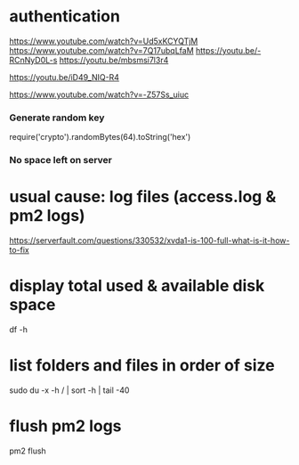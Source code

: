 # authentication

https://www.youtube.com/watch?v=Ud5xKCYQTjM
https://www.youtube.com/watch?v=7Q17ubqLfaM
https://youtu.be/-RCnNyD0L-s
https://youtu.be/mbsmsi7l3r4

https://youtu.be/iD49_NIQ-R4

https://www.youtube.com/watch?v=-Z57Ss_uiuc

### Generate random key

require('crypto').randomBytes(64).toString('hex')

### No space left on server

# usual cause: log files (access.log & pm2 logs)

https://serverfault.com/questions/330532/xvda1-is-100-full-what-is-it-how-to-fix

# display total used & available disk space

df -h

# list folders and files in order of size

sudo du -x -h / | sort -h | tail -40

# flush pm2 logs

pm2 flush

